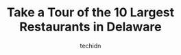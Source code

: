 ---
layout: ampstory
image: https://i0.wp.com/paketmu.com/wp-content/uploads/2023/06/la-fia-bistro-0-in-delaware-1686372177.jpeg?resize=640,853
author: techidn
featured: false
description: Explore the diverse Restaurant scene in Delaware, home to an incredible selection of 10 establishments catering to every taste. Whether youre in search of iconic favorites or undiscovered t
title: Take a Tour of the 10 Largest Restaurants in Delaware
cover:
   title: Take a Tour of the 10 Largest Restaurants in Delaware
   subtitle: RICKPATE
   background: https://paketmu.com/wp-content/uploads/2023/06/la-fia-bistro-0-in-delaware-1686372177.jpeg

pages: 
 - layout: thirds
   top: <h1>#1 Mrs. Robinos Restaurant</h1>
   bottom: "<p>I thought this place was nice, but could have been better. No complaints about the pizza, lemonade, or espresso. The only downsides are that there is no individual-sized </p>"
   background: https://paketmu.com/wp-content/uploads/2023/06/la-fia-bistro-1-in-delaware-1686372178.jpeg
   backgroundblur: true
 - layout: thirds
   top: <h1>#2 Nora Lees</h1>
   bottom: "<p>First time at Nora Lees and it didnt disappoint. The food was amazing and you get a lot for the price. Our server Carter was wonderful. We will be back for sure. I would</p>"
   background: https://paketmu.com/wp-content/uploads/2023/06/la-fia-bistro-2-in-delaware-1686372179.jpeg
   cta:
      link: https://paketmu.com/take-a-tour-of-the-10-largest-restaurants-in-delaware/
      text: Take a Tour of the 10 Largest Restaurants in Delaware
 - layout: thirds
   top: <h1>#3 Capers & Lemons</h1>
   bottom: "<p>Ive dined here many times. Each time is always great. I have even ordered take out and the staff who assisted with my order were extremely pleasant and helpful. Everyt</p>"
   background: https://paketmu.com/wp-content/uploads/2023/06/la-fia-bistro-3-in-delaware-1686372180.jpeg
   cta:
      link: https://paketmu.com/take-a-tour-of-the-10-largest-restaurants-in-delaware/
      text: Take a Tour of the 10 Largest Restaurants in Delaware
 - layout: thirds
   top: <h1>#4 Salt Air</h1>
   bottom: "<p>50 Wilmington Ave, Rehoboth Beach, DE 19971, United States</p>"
   background: https://images.unsplash.com/photo-1591393223703-56fe1347ac62?ixlib=rb-4.0.3&ixid=MnwxMjA3fDB8MHxwaG90by1wYWdlfHx8fGVufDB8fHx8&auto=format&fit=crop&w=640&h=853&q=80
   cta:
      link: https://paketmu.com/take-a-tour-of-the-10-largest-restaurants-in-delaware/
      text: Take a Tour of the 10 Largest Restaurants in Delaware
 - layout: thirds
   top: <h1>#5 Columbus Inn</h1>
   bottom: "<p>2216 Pennsylvania Ave, Wilmington, DE 19806, United States</p>"
   background: https://images.unsplash.com/photo-1510906594845-bc082582c8cc?ixlib=rb-4.0.3&ixid=MnwxMjA3fDB8MHxwaG90by1wYWdlfHx8fGVufDB8fHx8&auto=format&fit=crop&w=640&h=853&q=80
   cta:
      link: https://paketmu.com/take-a-tour-of-the-10-largest-restaurants-in-delaware/
      text: Take a Tour of the 10 Largest Restaurants in Delaware
 - layout: thirds
   top: <h1>#6 The Melting Pot</h1>
   bottom: "<p>1601 Concord Pike Ste 43-47, Wilmington, DE 19803, United States</p>"
   background: https://images.unsplash.com/photo-1567095761054-7a02e69e5c43?ixlib=rb-4.0.3&ixid=MnwxMjA3fDB8MHxwaG90by1wYWdlfHx8fGVufDB8fHx8&auto=format&fit=crop&w=640&h=853&q=80
   cta:
      link: https://paketmu.com/take-a-tour-of-the-10-largest-restaurants-in-delaware/
      text: Take a Tour of the 10 Largest Restaurants in Delaware
 - layout: thirds
   top: <h1>#7 Bardea Food & Drink</h1>
   bottom: "<p>620 N Market St, Wilmington, DE 19801, United States</p>"
   background: https://images.unsplash.com/photo-1615749413727-825b59a857b5?ixlib=rb-4.0.3&ixid=MnwxMjA3fDB8MHxwaG90by1wYWdlfHx8fGVufDB8fHx8&auto=format&fit=crop&w=640&h=853&q=80
   cta:
      link: https://paketmu.com/take-a-tour-of-the-10-largest-restaurants-in-delaware/
      text: Take a Tour of the 10 Largest Restaurants in Delaware
 - layout: thirds
   middle: Continue reading...
   background: https://images.unsplash.com/photo-1546497974-b213c9efb599?ixlib=rb-4.0.3&ixid=MnwxMjA3fDB8MHxwaG90by1wYWdlfHx8fGVufDB8fHx8&auto=format&fit=crop&w=640&h=853&q=80
   cta:
      link: https://paketmu.com/take-a-tour-of-the-10-largest-restaurants-in-delaware/
      text: Take a Tour of the 10 Largest Restaurants in Delaware
      
---
